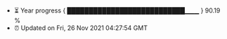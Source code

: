 - ⏳ Year progress { ███████████████████████████▁▁▁ } 90.19 %
- ⏰ Updated on Fri, 26 Nov 2021 04:27:54 GMT

